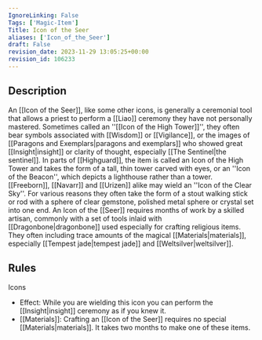 ```yaml
---
IgnoreLinking: False
Tags: ['Magic-Item']
Title: Icon of the Seer
aliases: ['Icon_of_the_Seer']
draft: False
revision_date: 2023-11-29 13:05:25+00:00
revision_id: 106233
---
```


## Description
An [[Icon of the Seer]], like some other icons, is generally a ceremonial tool that allows a priest to perform a [[Liao]] ceremony they have not personally mastered. Sometimes called an ''[[Icon of the High Tower]]'', they often bear symbols associated with [[Wisdom]] or [[Vigilance]], or the images of [[Paragons and Exemplars|paragons and exemplars]] who showed great [[Insight|insight]] or clarity of thought, especially [[The Sentinel|the sentinel]]. In parts of [[Highguard]], the item is called an Icon of the High Tower and takes the form of a tall, thin tower carved with eyes, or an ''Icon of the Beacon'', which depicts a lighthouse rather than a tower. [[Freeborn]], [[Navarr]] and [[Urizen]] alike may wield an ''Icon of the Clear Sky''. For various reasons they often take the form of a stout walking stick or rod with a sphere of clear gemstone, polished metal sphere or crystal set into one end.
An Icon of the [[Seer]] requires months of work by a skilled artisan, commonly with a set of tools inlaid with [[Dragonbone|dragonbone]] used especially for crafting religious items. They often including trace amounts of the magical [[Materials|materials]], especially [[Tempest jade|tempest jade]] and [[Weltsilver|weltsilver]].
## Rules
Icons
* Effect: While you are wielding this icon you can perform the [[Insight|insight]] ceremony as if you knew it.
* [[Materials]]: Crafting an [[Icon of the Seer]] requires no special [[Materials|materials]]. It takes two months to make one of these items.